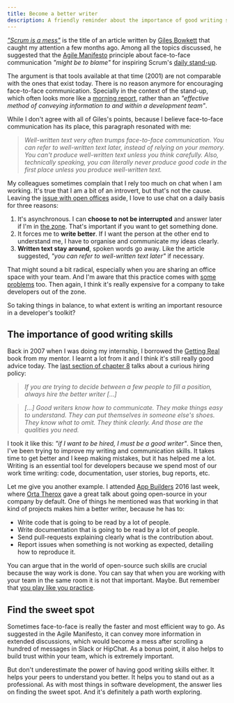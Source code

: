 ```yaml
---
title: Become a better writer
description: A friendly reminder about the importance of good writing skills
---
```

[*"Scrum is a mess"*](http://gilesbowkett.blogspot.ch/2014/09/why-scrum-should-basically-just-die-in.html) is the title of an article written by [Giles Bowkett](https://twitter.com/gilesgoatboy) that caught my attention a few months ago. Among all the topics discussed, he suggested that the [Agile Manifesto](http://www.agilemanifesto.org/principles.html) principle about face-to-face communication *"might be to blame"* for inspiring Scrum's [daily stand-up](https://en.wikipedia.org/wiki/Scrum_(software_development)#Daily_scrum).

<!--more-->

The argument is that tools available at that time (2001) are not comparable with the ones that exist today. There is no reason anymore for encouraging face-to-face communication. Specially in the context of the stand-up, which often looks more like a [morning report](https://www.youtube.com/watch?v=71TN8NTtNBU), rather than an *"effective method of conveying information to and within a development team"*.

While I don't agree with all of Giles's points, because I believe face-to-face communication has its place, this paragraph resonated with me:

> *Well-written text very often trumps face-to-face communication. You can refer to well-written text later, instead of relying on your memory. You can't produce well-written text unless you think carefully. Also, technically speaking, you can literally never produce good code in the first place unless you produce well-written text.*

My colleagues sometimes complain that I rely too much on chat when I am working. It's true that I am a bit of an introvert, but that's not the cause. Leaving the [issue with open offices](https://twitter.com/jochenWolters/status/718175220637392897) aside, I love to use chat on a daily basis for three reasons:

1. It's asynchronous. I can **choose to not be interrupted** and answer later if I'm in [the zone](https://en.wikipedia.org/wiki/Flow_(psychology)). That's important if you want to get something done.
2. It forces me to **write better**. If I want the person at the other end to understand me, I have to organise and communicate my ideas clearly.
3. **Written text stay around**, spoken words go away. Like the article suggested, _"you can refer to well-written text later"_ if necessary.

That might sound a bit radical, especially when you are sharing an office space with your team. And I'm aware that this practice comes with [some problems](https://m.signalvnoise.com/is-group-chat-making-you-sweat-744659addf7d) too. Then again, I think it's really expensive for a company to take developers out of the zone.

So taking things in balance, to what extent is writing an important resource in a developer's toolkit?


## The importance of good writing skills
Back in 2007 when I was doing my internship, I borrowed the [Getting Real](https://gettingreal.37signals.com) book from my mentor. I learnt a lot from it and I think it's still really good advice today. The [last section of chapter 8](https://gettingreal.37signals.com/ch08_Wordsmiths.php) talks about a curious hiring policy:

> *If you are trying to decide between a few people to fill a position, always hire the better writer [...]*

> *[...] Good writers know how to communicate. They make things easy to understand. They can put themselves in someone else's shoes. They know what to omit. They think clearly. And those are the qualities you need.*

I took it like this: _"if I want to be hired, I must be a good writer"_. Since then, I've been trying to improve my writing and communication skills. It takes time to get better and I keep making mistakes, but it has helped me a lot. Writing is an essential tool for developers because we spend most of our work time writing: code, documentation, user stories, bug reports, etc.

Let me give you another example. I attended [App Builders](https://www.appbuilders.ch) 2016 last week, where [Orta Therox](https://twitter.com/orta) gave a great talk about going open-source in your company by default. One of things he mentioned was that working in that kind of projects makes him a better writer, because he has to:

* Write code that is going to be read by a lot of people.
* Write documentation that is going to be read by a lot of people.
* Send pull-requests explaining clearly what is the contribution about.
* Report issues when something is not working as expected, detailing how to reproduce it.

You can argue that in the world of open-source such skills are crucial because the way work is done. You can say that when you are working with your team in the same room it is not that important. Maybe. But remember that [you play like you practice](https://signalvnoise.com/posts/3504-you-play-like-you-practice).


## Find the sweet spot
Sometimes face-to-face is really the faster and most efficient way to go. As suggested in the Agile Manifesto, it can convey more information in extended discussions, which would become a mess after scrolling a hundred of messages in Slack or HipChat. As a bonus point, it also helps to build trust within your team, which is extremely important.

But don't underestimate the power of having good writing skills either. It helps your peers to understand you better. It helps you to stand out as a professional. As with most things in software development, the answer lies on finding the sweet spot. And it's definitely a path worth exploring.
